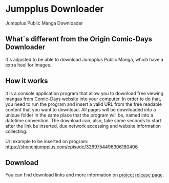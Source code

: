 # Jumpplus Downloader
Jumpplus Public Manga Downloader

## What`s different from the Origin Comic-Days Downloader
It`s adjusted to be able to download Jumpplus Public Manga, which have a extra heel for images.

## How it works
It is a console application program that allow you to download free viewing mangas from Comic-Days website into your computer. In order to do that, you need to run the program and insert a valid URL from the free readable content that you want to download. All pages will be downloaded into a unique folder in the same place that the program will be, named into a datetime convention. The download can, also, take some seconds to start after the link be inserted, due network accessing and website information collecting.

Url example to be inserted on program: https://shonenjumpplus.com/episode/3269754496306180406

## Download
You can find download links and more information on [project release page](https://github.com/igorquintaes/ComicDaysDownloader/releases).
